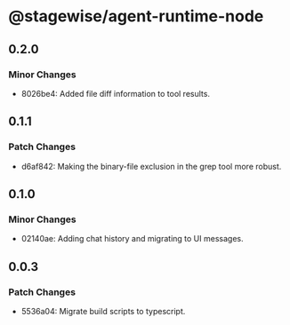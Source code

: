# @stagewise/agent-runtime-node

## 0.2.0

### Minor Changes

- 8026be4: Added file diff information to tool results.

## 0.1.1

### Patch Changes

- d6af842: Making the binary-file exclusion in the grep tool more robust.

## 0.1.0

### Minor Changes

- 02140ae: Adding chat history and migrating to UI messages.

## 0.0.3

### Patch Changes

- 5536a04: Migrate build scripts to typescript.
